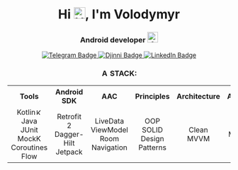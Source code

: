 <h1 align="center">Hi <img width="26" height="26" src="https://github.githubassets.com/images/icons/emoji/unicode/1f44b.png" alt="Hand"/>, I'm Volodymyr</h1>

<h3 align="center">Android developer <img width="24" height="24" src="https://i.ibb.co/rtRFKZY/icons8-android-os-96.png" alt="Android"/></h3>

<div align="center" id="badges">
  <a href="https://t.me/vl1eer">
    <img src="https://img.shields.io/badge/Telegram-039be5?style=for-the-badge&logo=telegram&logoColor=white" alt="Telegram Badge"/>
  </a>
  <a href="https://djinni.co/q/58ee14ab75/">
    <img src="https://t.ly/BRZrT" alt="Djinni Badge"/>
  </a>
  <a href="https://www.linkedin.com/in/volodymyr-labish">
    <img src="https://img.shields.io/badge/LinkedIn-0077b7?style=for-the-badge&logo=linkedin&logoColor=white" alt="LinkedIn Badge"/>
  </a>
  
<h3> 
  <img width="16" height="16" src=https://pngimg.com/uploads/lightning/lightning_PNG52.png alt="Android"/>
   STACK:
</h3>

<table align="center">
  <tr>
    <th>Tools</th>
    <th>Android SDK</th>
    <th>AAC</th>
    <th>Principles</th>
    <th>Architecture</th>
    <th>Addition</th>
  </tr>
  <tr align="center">
    <td>Kotlin<img width="14" height="14" src="https://img.icons8.com/color/256/kotlin.png" alt="Kotlin"/><br> Java<br> JUnit<br> MockK<br> Coroutines<br> Flow<br></td>
    <td>Retrofit 2<br> Dagger-Hilt<br> Jetpack<br></td>
    <td>LiveData<br> ViewModel<br> Room<br> Navigation<br></td>
    <td>OOP<br> SOLID<br> Design<br> Patterns<br></td>
    <td>Clean<br> MVVM<br></td>
    <td>Git<br> Material<br> Design<br></td>
  </tr>
</table>
